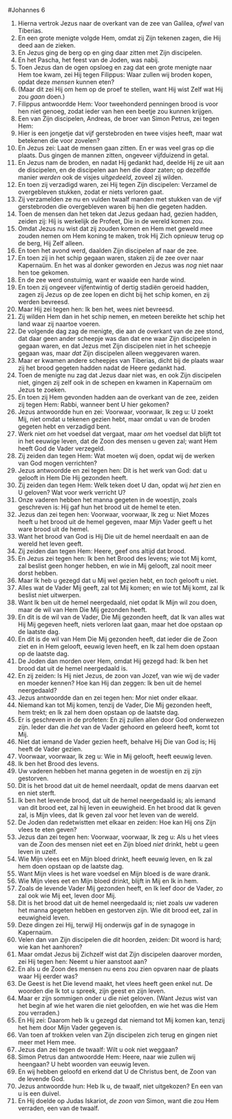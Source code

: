 #Johannes 6
1. Hierna vertrok Jezus naar de overkant van de zee van Galilea, *ofwel* van Tiberias.
2. En een grote menigte volgde Hem, omdat zij Zijn tekenen zagen, die Hij deed aan de zieken.
3. En Jezus ging de berg op en ging daar zitten met Zijn discipelen.
4. En het Pascha, het feest van de Joden, was nabij.
5. Toen Jezus dan de ogen opsloeg en zag dat een grote menigte naar Hem toe kwam, zei Hij tegen Filippus: Waar zullen wij broden kopen, opdat deze *mensen* kunnen eten?
6. (Maar dit zei Hij om hem op de proef te stellen, want Hij wist Zelf wat Hij zou *gaan* doen.)
7. Filippus antwoordde Hem: Voor tweehonderd penningen brood is voor hen niet genoeg, zodat ieder van hen een beetje zou kunnen krijgen.
8. Een van Zijn discipelen, Andreas, de broer van Simon Petrus, zei tegen Hem:
9. Hier is een jongetje dat vijf gerstebroden en twee visjes heeft, maar wat betekenen die voor zovelen?
10. En Jezus zei: Laat de mensen gaan zitten. En er was veel gras op die plaats. Dus gingen de mannen zitten, ongeveer vijfduizend in getal.
11. En Jezus nam de broden, en nadat Hij gedankt had, deelde Hij ze uit aan de discipelen, en de discipelen aan hen die *daar* zaten; op dezelfde manier *werden* ook de visjes uit*gedeeld*, zoveel zij wilden.
12. En toen zij verzadigd waren, zei Hij tegen Zijn discipelen: Verzamel de overgebleven stukken, zodat er niets verloren gaat.
13. Zij verzamelden ze nu en vulden twaalf manden met stukken van de vijf gerstebroden die overgebleven waren bij hen die gegeten hadden.
14. Toen de mensen dan het teken dat Jezus gedaan had, gezien hadden, zeiden zij: Híj is werkelijk de Profeet, Die in de wereld komen zou.
15. Omdat Jezus nu wist dat zij zouden komen en Hem met geweld mee zouden nemen om Hem koning te maken, trok Hij Zich opnieuw terug op de berg, Hij Zelf alleen.
16. En toen het avond werd, daalden Zijn discipelen af naar de zee.
17. En toen zij in het schip gegaan waren, staken zij de zee over naar Kapernaüm. En het was al donker geworden en Jezus was *nog* niet naar hen toe gekomen.
18. En de zee werd onstuimig, want er waaide een harde wind.
19. En toen zij ongeveer vijfentwintig of dertig stadiën geroeid hadden, zagen zij Jezus op de zee lopen en dicht bij het schip komen, en zij werden bevreesd.
20. Maar Hij zei tegen hen: Ik ben het, wees niet bevreesd.
21. Zij wilden Hem dan in het schip nemen, en meteen bereikte het schip het land waar zij naartoe voeren.
22. De volgende dag zag de menigte, die aan de overkant van de zee stond, dat daar geen ander scheepje was dan dat ene waar Zijn discipelen in gegaan waren, en dat Jezus met Zijn discipelen niet in het scheepje gegaan was, maar *dat* Zijn discipelen alleen weggevaren waren.
23. Maar er kwamen andere scheepjes van Tiberias, dicht bij de plaats waar zij het brood gegeten hadden nadat de Heere gedankt had.
24. Toen de menigte nu zag dat Jezus daar niet was, en ook Zijn discipelen niet, gingen zij zelf ook in de schepen en kwamen in Kapernaüm om Jezus te zoeken.
25. En toen zij Hem gevonden hadden aan de overkant van de zee, zeiden zij tegen Hem: Rabbi, wanneer bent U hier gekomen?
26. Jezus antwoordde hun en zei: Voorwaar, voorwaar, Ik zeg u: U zoekt Mij, niet omdat u tekenen gezien hebt, maar omdat u van de broden gegeten hebt en verzadigd bent.
27. Werk niet *om* het voedsel dat vergaat, maar *om* het voedsel dat blijft tot in het eeuwige leven, dat de Zoon des mensen u geven zal; want Hem heeft God de Vader verzegeld.
28. Zij zeiden dan tegen Hem: Wat moeten wij doen, opdat wij de werken van God mogen verrichten?
29. Jezus antwoordde en zei tegen hen: Dit is het werk van God: dat u gelooft in Hem Die Hij gezonden heeft.
30. Zij zeiden dan tegen Hem: Welk teken doet U dan, opdat wij *het* zien en U geloven? Wat voor werk verricht U?
31. Onze vaderen hebben het manna gegeten in de woestijn, zoals geschreven is: Hij gaf hun het brood uit de hemel te eten.
32. Jezus dan zei tegen hen: Voorwaar, voorwaar, Ik zeg u: Niet Mozes heeft u het brood uit de hemel gegeven, maar Mijn Vader geeft u het ware brood uit de hemel.
33. Want het brood van God is Hij Die uit de hemel neerdaalt en aan de wereld het leven geeft.
34. Zij zeiden dan tegen Hem: Heere, geef ons altijd dat brood.
35. En Jezus zei tegen hen: Ik ben het Brood des levens; wie tot Mij komt, zal beslist geen honger hebben, en wie in Mij gelooft, zal nooit meer dorst hebben.
36. Maar Ik heb u gezegd dat u Mij wel gezien hebt, en *toch* gelooft u niet.
37. Alles wat de Vader Mij geeft, zal tot Mij komen; en wie tot Mij komt, zal Ik beslist niet uitwerpen.
38. Want Ik ben uit de hemel neergedaald, niet opdat Ik Mijn wil zou doen, maar de wil van Hem Die Mij gezonden heeft.
39. En dit is de wil van de Vader, Die Mij gezonden heeft, dat Ik van alles wat Hij Mij gegeven heeft, niets verloren laat gaan, maar het doe opstaan op de laatste dag.
40. En dit is de wil van Hem Die Mij gezonden heeft, dat ieder die de Zoon ziet en in Hem gelooft, eeuwig leven heeft, en Ik zal hem doen opstaan op de laatste dag.
41. De Joden dan morden over Hem, omdat Hij gezegd had: Ik ben het brood dat uit de hemel neergedaald is.
42. En zij zeiden: Is Hij niet Jezus, de zoon van Jozef, van wie wij de vader en moeder kennen? Hoe kan Hij dan zeggen: Ik ben uit de hemel neergedaald?
43. Jezus antwoordde dan en zei tegen hen: Mor niet onder elkaar.
44. Niemand kan tot Mij komen, tenzij de Vader, Die Mij gezonden heeft, hem trekt; en Ik zal hem doen opstaan op de laatste dag.
45. Er is geschreven in de profeten: En zij zullen allen door God onderwezen zijn. Ieder dan die *het* van de Vader gehoord en geleerd heeft, komt tot Mij.
46. Niet dat iemand de Vader gezien heeft, behalve Hij Die van God is; Híj heeft de Vader gezien.
47. Voorwaar, voorwaar, Ik zeg u: Wie in Mij gelooft, heeft eeuwig leven.
48. Ik ben het Brood des levens.
49. Uw vaderen hebben het manna gegeten in de woestijn en zij zijn gestorven.
50. Dit is het brood dat uit de hemel neerdaalt, opdat de mens daarvan eet en niet sterft.
51. Ik ben het levende brood, dat uit de hemel neergedaald is; als iemand van dit brood eet, zal hij leven in eeuwigheid. En het brood dat Ik geven zal, is Mijn vlees, dat Ik geven zal voor het leven van de wereld.
52. De Joden dan redetwistten met elkaar en zeiden: Hoe kan Hij ons Zijn vlees te eten geven?
53. Jezus dan zei tegen hen: Voorwaar, voorwaar, Ik zeg u: Als u het vlees van de Zoon des mensen niet eet en Zijn bloed *niet* drinkt, hebt u geen leven in uzelf.
54. Wie Mijn vlees eet en Mijn bloed drinkt, heeft eeuwig leven, en Ik zal hem doen opstaan op de laatste dag.
55. Want Mijn vlees is het ware voedsel en Mijn bloed is de ware drank.
56. Wie Mijn vlees eet en Mijn bloed drinkt, blijft in Mij en Ik in hem.
57. Zoals de levende Vader Mij gezonden heeft, en Ik leef door de Vader, zo zal ook wie Mij eet, leven door Mij.
58. Dit is het brood dat uit de hemel neergedaald is; niet zoals uw vaderen het manna gegeten hebben en gestorven zijn. Wie dit brood eet, zal in eeuwigheid leven.
59. Deze dingen zei Hij, terwijl Hij onderwijs gaf in de synagoge in Kapernaüm.
60. Velen dan van Zijn discipelen die *dit* hoorden, zeiden: Dit woord is hard; wie kan het aanhoren?
61. Maar omdat Jezus bij Zichzelf wist dat Zijn discipelen daarover morden, zei Hij tegen hen: Neemt u hier aanstoot aan?
62. En als u de Zoon des mensen nu eens zou zien opvaren naar de plaats waar Hij eerder was?
63. De Geest is het Die levend maakt, het vlees heeft geen enkel nut. De woorden die Ik tot u spreek, zijn geest en zijn leven.
64. Maar er zijn sommigen onder u die niet geloven. (Want Jezus wist van het begin af wie het waren die niet geloofden, en wie het was die Hem zou verraden.)
65. En Hij zei: Daarom heb Ik u gezegd dat niemand tot Mij komen kan, tenzij het hem door Mijn Vader gegeven is.
66. Van toen af trokken velen van Zijn discipelen zich terug en gingen niet meer met Hem mee.
67. Jezus dan zei tegen de twaalf: Wilt u ook niet weggaan?
68. Simon Petrus dan antwoordde Hem: Heere, naar wie zullen wij heengaan? U hebt woorden van eeuwig leven.
69. En wij hebben geloofd en erkend dat U de Christus bent, de Zoon van de levende God.
70. Jezus antwoordde hun: Heb Ik u, de twaalf, niet uitgekozen? En een van u is een duivel.
71. En Hij doelde op Judas Iskariot, *de zoon van* Simon, want die zou Hem verraden, een van de twaalf.
